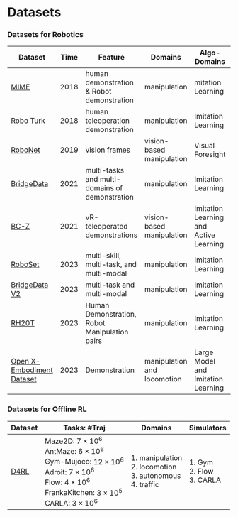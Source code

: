 # Datasets

### Datasets for Robotics

| Dataset                                                      | Time | Feature                                        | Domains                     | Algo-Domains                           | Conference |
| ------------------------------------------------------------ | ---- | ---------------------------------------------- | --------------------------- | -------------------------------------- | ---------- |
| [MIME](https://sites.google.com/view/mimedataset)            | 2018 | human demonstration & Robot demonstration      | manipulation                | mitation Learning                      | CoRL       |
| [Robo Turk](https://roboturk.stanford.edu/)                  | 2018 | human teleoperation demonstration              | manipulation                | Imitation Learning                     | CoRL       |
| [RoboNet](https://www.robonet.wiki/)                         | 2019 | vision frames                                  | vision-based manipulation   | Visual Foresight                       | CoRL       |
| [BridgeData](https://sites.google.com/view/bridgedata)       | 2021 | multi-tasks and multi-domains of demonstration | manipulation                | Imitation Learning                     | RSS        |
| [BC-Z](https://sites.google.com/view/bc-z/home)              | 2021 | vR-teleoperated demonstrations                 | vision-based manipulation   | Imitation Learning and Active Learning | CoRL       |
| [RoboSet](https://robopen.github.io/)                        | 2023 | multi-skill, multi-task, and multi-modal       | manipulation                | Imitation Learning                     | ICRA       |
| [BridgeData V2](https://rail-berkeley.github.io/bridgedata/) | 2023 | multi-task and multi-modal                     | manipulation                | Imitation Learning                     | CoRL       |
| [RH20T](https://rh20t.github.io/)                            | 2023 | Human Demonstration, Robot Manipulation pairs  | manipulation                | Imitation Learning                     | RSS        |
| [Open X-Embodiment Dataset](https://robotics-transformer-x.github.io/) | 2023 | Demonstration                                  | manipulation and locomotion | Large Model and Imitation Learning     |            |



### Datasets for Offline RL

| Dataset                                               | Tasks: #Traj                                                 | Domains                                                      | Simulators                              |
| ----------------------------------------------------- | ------------------------------------------------------------ | ------------------------------------------------------------ | --------------------------------------- |
| [D4RL](https://sites.google.com/view/d4rl-anonymous/) | Maze2D: $7\times 10^6$<br />AntMaze: $6\times 10^6$<br />Gym-Mujoco: $12\times 10^6$<br />Adroit: $7\times10^6$<br />Flow: $4\times 10^6$<br />FrankaKitchen: $3\times10^5$<br />CARLA: $3\times 10^6$ | 1.  manipulation<br />2. locomotion<br />3. autonomous<br />4.  traffic | 1. Gym<br />2. Flow<br />3. CARLA<br /> |

